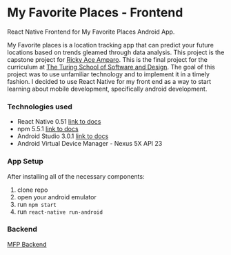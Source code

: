 # My Favorite Places - Frontend
React Native Frontend for My Favorite Places Android App.

My Favorite places is a location tracking app that can predict your future locations based on trends gleamed through data analysis. This project is the capstone project for [Ricky Ace Amparo](https://github.com/rickyamparo). This is the final project for the curriculum at [The Turing School of Software and Design](https://www.turing.io/). The goal of this project was to use unfamiliar technology and to implement it in a timely fashion. I decided to use React Native for my front end as a way to start learning about mobile development, specifically android development. 


### Technologies used
* React Native 0.51 [link to docs](http://www.reactnative.com/)
* npm 5.5.1 [link to docs](https://www.npmjs.com/)
* Android Studio 3.0.1 [link to docs](https://developer.android.com/studio/index.html)
* Android Virtual Device Manager - Nexus 5X API 23



### App Setup 
After installing all of the necessary components:
1. clone repo
2. open your android emulator
3. run `npm start`
4. run `react-native run-android`

### Backend
[MFP Backend](https://github.com/rickyamparo/mfp_backend)
